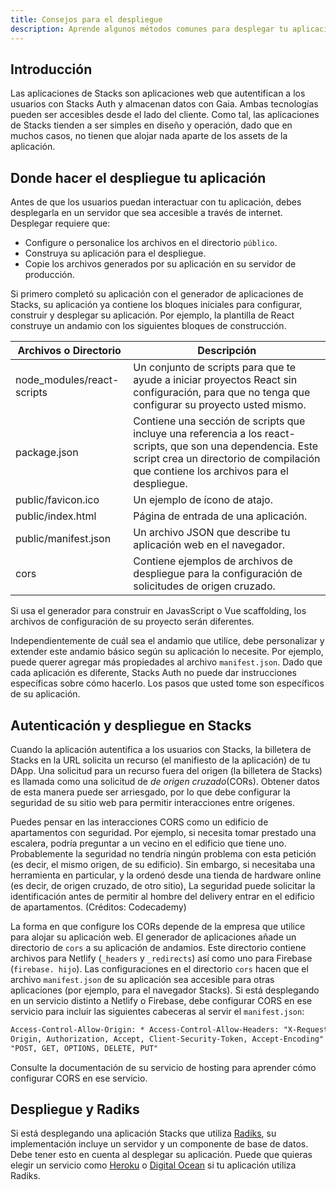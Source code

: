 ```yaml
---
title: Consejos para el despliegue
description: Aprende algunos métodos comunes para desplegar tu aplicación.
---
```


## Introducción

Las aplicaciones de Stacks son aplicaciones web que autentifican a los usuarios con Stacks Auth y almacenan datos con Gaia. Ambas tecnologías pueden ser accesibles desde el lado del cliente. Como tal, las aplicaciones de Stacks tienden a ser simples en diseño y operación, dado que en muchos casos, no tienen que alojar nada aparte de los assets de la aplicación.

## Donde hacer el despliegue tu aplicación

Antes de que los usuarios puedan interactuar con tu aplicación, debes desplegarla en un servidor que sea accesible a través de internet. Desplegar requiere que:

- Configure o personalice los archivos en el directorio `público`.
- Construya su aplicación para el despliegue.
- Copie los archivos generados por su aplicación en su servidor de producción.

Si primero completó su aplicación con el generador de aplicaciones de Stacks, su aplicación ya contiene los bloques iniciales para configurar, construir y desplegar su aplicación. Por ejemplo, la plantilla de React construye un andamio con los siguientes bloques de construcción.

| Archivos o Directorio      | Descripción                                                                                                                                                                                          |
| -------------------------- | ---------------------------------------------------------------------------------------------------------------------------------------------------------------------------------------------------- |
| node_modules/react-scripts | Un conjunto de scripts para que te ayude a iniciar proyectos React sin configuración, para que no tenga que configurar su proyecto usted mismo.                                                      |
| package.json               | Contiene una sección de scripts que incluye una referencia a los react-scripts, que son una dependencia. Este script crea un directorio de compilación que contiene los archivos para el despliegue. |
| public/favicon.ico         | Un ejemplo de ícono de atajo.                                                                                                                                                                        |
| public/index.html          | Página de entrada de una aplicación.                                                                                                                                                                 |
| public/manifest.json       | Un archivo JSON que describe tu aplicación web en el navegador.                                                                                                                                      |
| cors                       | Contiene ejemplos de archivos de despliegue para la configuración de solicitudes de origen cruzado.                                                                                                  |

Si usa el generador para construir en JavasScript o Vue scaffolding, los archivos de configuración de su proyecto serán diferentes.

Independientemente de cuál sea el andamio que utilice, debe personalizar y extender este andamio básico según su aplicación lo necesite. Por ejemplo, puede querer agregar más propiedades al archivo `manifest.json`. Dado que cada aplicación es diferente, Stacks Auth no puede dar instrucciones específicas sobre cómo hacerlo. Los pasos que usted tome son específicos de su aplicación.

## Autenticación y despliegue en Stacks

Cuando la aplicación autentifica a los usuarios con Stacks, la billetera de Stacks en la URL solicita un recurso (el manifiesto de la aplicación) de tu DApp. Una solicitud para un recurso fuera del origen (la billetera de Stacks) es llamada como una solicitud de _de origen cruzado_(CORs). Obtener datos de esta manera puede ser arriesgado, por lo que debe configurar la seguridad de su sitio web para permitir interacciones entre orígenes.

Puedes pensar en las interacciones CORS como un edificio de apartamentos con seguridad. Por ejemplo, si necesita tomar prestado una escalera, podría preguntar a un vecino en el edificio que tiene uno. Probablemente la seguridad no tendría ningún problema con esta petición (es decir, el mismo origen, de su edificio). Sin embargo, si necesitaba una herramienta en particular, y la ordenó desde una tienda de hardware online (es decir, de origen cruzado, de otro sitio), La seguridad puede solicitar la identificación antes de permitir al hombre del delivery entrar en el edificio de apartamentos. (Créditos: Codecademy)

La forma en que configure los CORs depende de la empresa que utilice para alojar su aplicación web. El generador de aplicaciones añade un directorio de `cors` a su aplicación de andamios. Este directorio contiene archivos para Netlify (`_headers` y `_redirects`) así como uno para Firebase (`firebase. hijo`). Las configuraciones en el directorio `cors` hacen que el archivo `manifest.json` de su aplicación sea accesible para otras aplicaciones (por ejemplo, para el navegador Stacks). Si está desplegando en un servicio distinto a Netlify o Firebase, debe configurar CORS en ese servicio para incluir las siguientes cabeceras al servir el `manifest.json`:

```html
Access-Control-Allow-Origin: * Access-Control-Allow-Headers: "X-Requested-With, Content-Type,
Origin, Authorization, Accept, Client-Security-Token, Accept-Encoding" Access-Control-Allow-Methods:
"POST, GET, OPTIONS, DELETE, PUT"
```

Consulte la documentación de su servicio de hosting para aprender cómo configurar CORS en ese servicio.

## Despliegue y Radiks

Si está desplegando una aplicación Stacks que utiliza [Radiks](https://github.com/stacks-network/radiks), su implementación incluye un servidor y un componente de base de datos. Debe tener esto en cuenta al desplegar su aplicación. Puede que quieras elegir un servicio como [Heroku](https://www.heroku.com) o [Digital Ocean](https://www.digitalocean.com) si tu aplicación utiliza Radiks.
